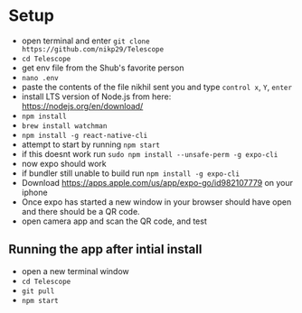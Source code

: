 # Setup

- open terminal and enter `git clone https://github.com/nikp29/Telescope`
- `cd Telescope`
- get env file from the Shub's favorite person
- `nano .env`
- paste the contents of the file nikhil sent you and type `control x`, `Y`, `enter`
- install LTS version of Node.js from here: https://nodejs.org/en/download/
- `npm install`
- `brew install watchman`
- `npm install -g react-native-cli`
- attempt to start by running `npm start`
- if this doesnt work run `sudo npm install --unsafe-perm -g expo-cli`
- now expo should work
- if bundler still unable to build run `npm install -g expo-cli`
- Download https://apps.apple.com/us/app/expo-go/id982107779 on your iphone
- Once expo has started a new window in your browser should have open and there should be a QR code.
- open camera app and scan the QR code, and test

## Running the app after intial install

- open a new terminal window
- `cd Telescope`
- `git pull`
- `npm start`
